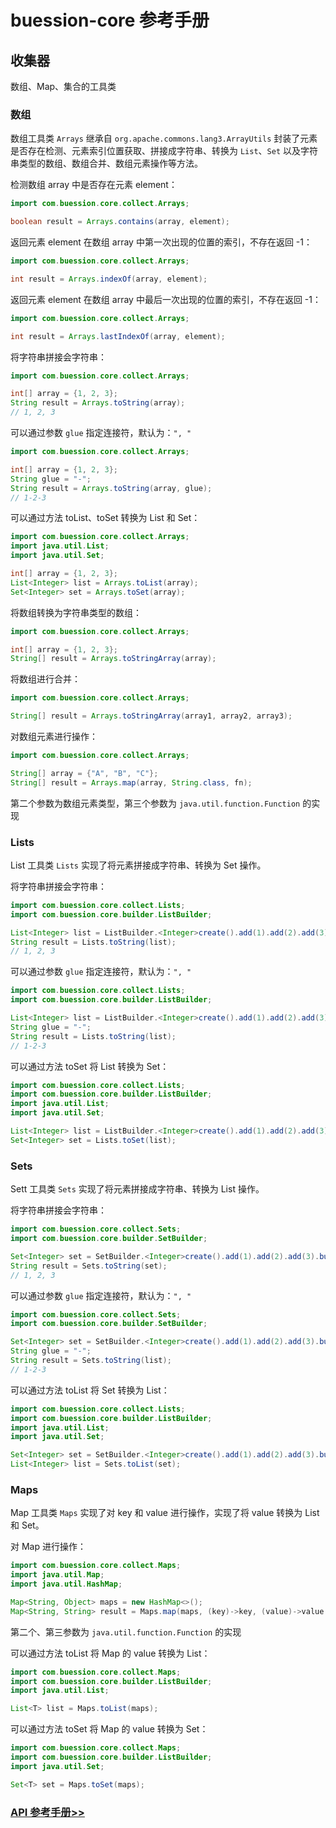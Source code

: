 # buession-core 参考手册


## 收集器

数组、Map、集合的工具类


### 数组

数组工具类 `Arrays` 继承自 `org.apache.commons.lang3.ArrayUtils` 封装了元素是否存在检测、元素索引位置获取、拼接成字符串、转换为 `List`、`Set` 以及字符串类型的数组、数组合并、数组元素操作等方法。


检测数组 array 中是否存在元素 element：

```java
import com.buession.core.collect.Arrays;

boolean result = Arrays.contains(array, element);
```


返回元素 element 在数组 array 中第一次出现的位置的索引，不存在返回 -1：

```java
import com.buession.core.collect.Arrays;

int result = Arrays.indexOf(array, element);
```


返回元素 element 在数组 array 中最后一次出现的位置的索引，不存在返回 -1：

```java
import com.buession.core.collect.Arrays;

int result = Arrays.lastIndexOf(array, element);
```


将字符串拼接会字符串：

```java
import com.buession.core.collect.Arrays;

int[] array = {1, 2, 3};
String result = Arrays.toString(array);
// 1, 2, 3
```

可以通过参数 `glue` 指定连接符，默认为：`", "`

```java
import com.buession.core.collect.Arrays;

int[] array = {1, 2, 3};
String glue = "-";
String result = Arrays.toString(array, glue);
// 1-2-3
```


可以通过方法 toList、toSet 转换为 List 和 Set：

```java
import com.buession.core.collect.Arrays;
import java.util.List;
import java.util.Set;

int[] array = {1, 2, 3};
List<Integer> list = Arrays.toList(array);
Set<Integer> set = Arrays.toSet(array);
```


将数组转换为字符串类型的数组：

```java
import com.buession.core.collect.Arrays;

int[] array = {1, 2, 3};
String[] result = Arrays.toStringArray(array);
```


将数组进行合并：

```java
import com.buession.core.collect.Arrays;

String[] result = Arrays.toStringArray(array1, array2, array3);
```


对数组元素进行操作：

```java
import com.buession.core.collect.Arrays;

String[] array = {"A", "B", "C"};
String[] result = Arrays.map(array, String.class, fn);
```

第二个参数为数组元素类型，第三个参数为 `java.util.function.Function` 的实现


### Lists

List 工具类 `Lists` 实现了将元素拼接成字符串、转换为 Set 操作。


将字符串拼接会字符串：

```java
import com.buession.core.collect.Lists;
import com.buession.core.builder.ListBuilder;

List<Integer> list = ListBuilder.<Integer>create().add(1).add(2).add(3).build();
String result = Lists.toString(list);
// 1, 2, 3
```

可以通过参数 `glue` 指定连接符，默认为：`", "`

```java
import com.buession.core.collect.Lists;
import com.buession.core.builder.ListBuilder;

List<Integer> list = ListBuilder.<Integer>create().add(1).add(2).add(3).build();
String glue = "-";
String result = Lists.toString(list);
// 1-2-3
```


可以通过方法 toSet 将 List 转换为 Set：

```java
import com.buession.core.collect.Lists;
import com.buession.core.builder.ListBuilder;
import java.util.List;
import java.util.Set;

List<Integer> list = ListBuilder.<Integer>create().add(1).add(2).add(3).build();
Set<Integer> set = Lists.toSet(list);
```


### Sets

Sett 工具类 `Sets` 实现了将元素拼接成字符串、转换为 List 操作。


将字符串拼接会字符串：

```java
import com.buession.core.collect.Sets;
import com.buession.core.builder.SetBuilder;

Set<Integer> set = SetBuilder.<Integer>create().add(1).add(2).add(3).build();
String result = Sets.toString(set);
// 1, 2, 3
```

可以通过参数 `glue` 指定连接符，默认为：`", "`

```java
import com.buession.core.collect.Sets;
import com.buession.core.builder.SetBuilder;

Set<Integer> set = SetBuilder.<Integer>create().add(1).add(2).add(3).build();
String glue = "-";
String result = Sets.toString(list);
// 1-2-3
```


可以通过方法 toList 将 Set 转换为 List：

```java
import com.buession.core.collect.Lists;
import com.buession.core.builder.ListBuilder;
import java.util.List;
import java.util.Set;

Set<Integer> set = SetBuilder.<Integer>create().add(1).add(2).add(3).build();
List<Integer> list = Sets.toList(set);
```


### Maps

Map 工具类 `Maps` 实现了对 key 和 value 进行操作，实现了将 value 转换为 List 和 Set。


对 Map 进行操作：

```java
import com.buession.core.collect.Maps;
import java.util.Map;
import java.util.HashMap;

Map<String, Object> maps = new HashMap<>();
Map<String, String> result = Maps.map(maps, (key)->key, (value)->value == null ? null : value.toString());
```

第二个、第三参数为 `java.util.function.Function` 的实现


可以通过方法 toList 将 Map 的 value 转换为 List：

```java
import com.buession.core.collect.Maps;
import com.buession.core.builder.ListBuilder;
import java.util.List;

List<T> list = Maps.toList(maps);
```


可以通过方法 toSet 将 Map 的 value 转换为 Set：

```java
import com.buession.core.collect.Maps;
import com.buession.core.builder.ListBuilder;
import java.util.Set;

Set<T> set = Maps.toSet(maps);
```


### [API 参考手册>>](https://javadoc.io/static/com.buession/buession-core/2.1.0/com/buession/core/collect/package-summary.html)